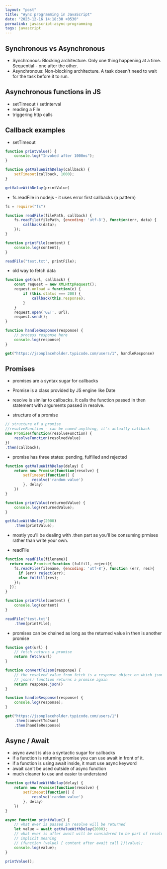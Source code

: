 ```yaml
---
layout: "post"
title: "Aync programming in JavaScript"
date: "2023-12-16 14:18:30 +0530"
permalink: javascript-async-programming
tags: javascript
---
```


## Synchronous vs Asynchronous

- Synchronous: Blocking architecture. Only one thing happening at a time. Sequential - one after the other.
- Asynchronous: Non-blocking architecture. A task doesn't need to wait for the task before it to run.

## Asynchronous functions in JS

- setTimeout / setInterval
- reading a File
- triggering http calls

## Callback examples

- setTimeout

```javascript
function printValue() {
    console.log("Invoked after 1000ms");
}

function getValueWithDelay(callback) {
    setTimeout(callback, 1000);
}

getValueWithDelay(printValue)
```

- fs.readFile in nodejs - it uses error first callbacks (a pattern)

```javascript
fs = require("fs")

function readFile(filePath, callback) {
    fs.readFile(filePath, {encoding: 'utf-8'}, function(err, data) {
        callback(data);
    });
}

function printFile(content) {
    console.log(content);
}

readFile("test.txt", printFile);
```

- old way to fetch data

```javascript
function get(url, callback) {
    const request = new XMLHttpRequest();
    request.onload = function(e) {
        if (this.status === 200) {
            callback(this.response);
        }
    }
    request.open('GET', url);
    request.send();
}

function handleResponse(response) {
    // process response here
    console.log(response)
}

get("https://jsonplaceholder.typicode.com/users/1", handleResponse)
```

## Promises

- promises are a syntax sugar for callbacks
- Promise is a class provided by JS engine like Date
- resolve is similar to callbacks. It calls the function passed in then statement with arguments passed in resolve.

- structure of a promise

```javascript
// structure of a promise
//resolveFunction - can be named anything, it's actually callback
new Promise(function(resolveFunction) {
    resolveFunction(resolvedValue)
})
.then(callback);
```

- promise has three states: pending, fulfilled and rejected


```javascript
function getValueWithDelay(delay) {
    return new Promise(function(resolve) {
        setTimeout(function() {
            resolve('random value')
        }, delay)
    })
}

function printValue(returnedValue) {
    console.log(returnedValue);
}

getValueWithDelay(2000)
    .then(printValue);
```

- mostly you'll be dealing with .then part as you'll be consuming prmises rather than write your own.

- readFile

```javascript
function readFile(filename){
  return new Promise(function (fulfill, reject){
    fs.readFile(filename, {encoding: 'utf-8'}, function (err, res){
      if (err) reject(err);
      else fulfill(res);
    });
  });
}

function printFile(content) {
    console.log(content)
}

readFile("test.txt")
    .then(printFile);
```

- promises can be chained as long as the returned value in then is another promise


```javascript
function get(url) {
    // fetch returns a promise
    return fetch(url)
}

function convertToJson(response) {
    // the resolved value from fetch is a response object on which json() function can be called
    // json() function returns a promise again
    return response.json()
}

function handleResponse(response) {
    console.log(response);
}

get("https://jsonplaceholder.typicode.com/users/1")
    .then(convertToJson)
    .then(handleResponse)
```

## Async / Await

- async await is also a syntactic sugar for callbacks
- if a function is returning promise you can use await in front of it.
- if a function is using await inside, it must use async keyword
- await can't be used outside of async function
- much cleaner to use and easier to understand

```javascript
function getValueWithDelay(delay) {
    return new Promise(function(resolve) {
        setTimeout(function() {
            resolve('random value')
        }, delay)
    })
}

async function printValue() {
    // what ever is passed in resolve will be returned
    let value = await getValueWithDelay(2000);
    // what ever is after await will be considered to be part of resolve function.
    // implicit meaning
    // (function (value) { content after await call })(value);
    console.log(value);
}

printValue();
```